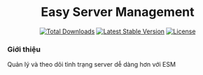 <h1 align="center">Easy Server Management</h1>

<p align="center">
<a href="https://packagist.org/packages/VinaCoder/esm"><img src="https://img.shields.io/packagist/dt/VinaCoder/esm" alt="Total Downloads"></a>
<a href="https://packagist.org/packages/VinaCoder/esm"><img src="https://img.shields.io/packagist/v/VinaCoder/esm" alt="Latest Stable Version"></a>
<a href="https://packagist.org/packages/VinaCoder/esm"><img src="https://img.shields.io/packagist/l/VinaCoder/esm" alt="License"></a>
</p>

### Giới thiệu
Quản lý và theo dõi tình trạng server dễ dàng hơn với ESM

